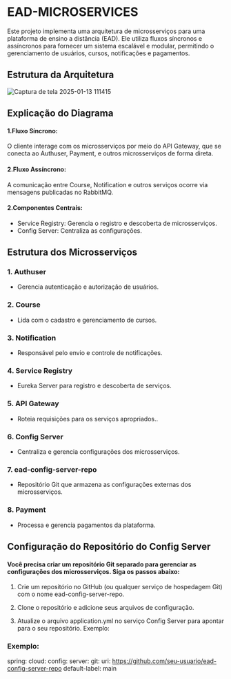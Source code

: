
# EAD-MICROSERVICES

Este projeto implementa uma arquitetura de microsserviços para uma plataforma de ensino a distância (EAD). Ele utiliza fluxos síncronos e assíncronos para fornecer um sistema escalável e modular, permitindo o gerenciamento de usuários, cursos, notificações e pagamentos.




## Estrutura da Arquitetura
![Captura de tela 2025-01-13 111415](https://github.com/user-attachments/assets/c5294d0a-ddef-493e-9611-2cff4f99a7e6)

## Explicação do Diagrama

#### 1.Fluxo Síncrono:
O cliente interage com os microsserviços por meio do API Gateway, que se conecta ao Authuser, Payment, e outros microsserviços de forma direta.

#### 2.Fluxo Assíncrono:
A comunicação entre Course, Notification e outros serviços ocorre via mensagens publicadas no RabbitMQ.

#### 2.Componentes Centrais:

- Service Registry: Gerencia o registro e descoberta de microsserviços.
- Config Server: Centraliza as configurações.




## Estrutura dos Microsserviços

### 1. Authuser
- Gerencia autenticação e autorização de usuários.

### 2. Course
- Lida com o cadastro e gerenciamento de cursos.

### 3. Notification
- Responsável pelo envio e controle de notificações.

### 4. Service Registry
- Eureka Server para registro e descoberta de serviços.

### 5. API Gateway
- Roteia requisições para os serviços apropriados..

### 6. Config Server
- Centraliza e gerencia configurações dos microsserviços.

### 7. ead-config-server-repo
- Repositório Git que armazena as configurações externas dos microsserviços.

### 8. Payment
- Processa e gerencia pagamentos da plataforma.

## Configuração do Repositório do Config Server

#### Você precisa criar um repositório Git separado para gerenciar as configurações dos microsserviços. Siga os passos abaixo:

1. Crie um repositório no GitHub (ou qualquer serviço de hospedagem Git) com o nome ead-config-server-repo.

2. Clone o repositório e adicione seus arquivos de configuração.

3. Atualize o arquivo application.yml no serviço Config Server para apontar para o seu repositório. Exemplo:

### Exemplo:
spring:
  cloud:
    config:
      server:
        git:
          uri: https://github.com/seu-usuario/ead-config-server-repo
          default-label: main
